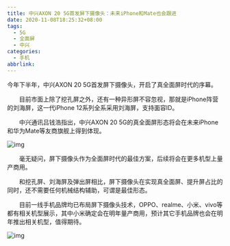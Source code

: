 ```yaml
---
title: 中兴AXON 20 5G首发屏下摄像头：未来iPhone和Mate也会跟进
date: 2020-11-08T18:25:32+08:00
tags:
  - 5G
  - 全面屏
  - 中兴
categories:
  - 手机
abbrlink:
---
```


今年下半年，中兴AXON 20 5G首发屏下摄像头，开启了真全面屏时代的序幕。

　　目前市面上除了挖孔屏之外，还有一种异形屏不容忽视，那就是iPhone阵营的刘海屏，这一代iPhone 12系列全系采用刘海屏，支持面容ID。

　　中兴通讯吕钱浩指出，中兴AXON 20 5G的真全面屏形态将会在未来iPhone和华为Mate等友商旗舰上得到体现。

![img](https://cdn.jsdelivr.net/gh/yakeing/Documentation@main/Hexo/images/8ab5-kcaeqzx1173905.png)

　　毫无疑问，屏下摄像头作为全面屏时代的最佳方案，后续将会在更多机型上量产商用。

　　和挖孔屏、刘海屏及弹出屏相比，屏下摄像头在实现真全面屏、提升屏占比的同时，还不需要任何机械结构辅助，可谓是最佳形态。

　　目前一线手机品牌均已布局屏下摄像头技术，OPPO、realme、小米、vivo等都有相关机型展示，其中小米确定会在明年量产商用，预计其它手机品牌也会在明年推出相关机型，值得期待。

![img](https://cdn.jsdelivr.net/gh/yakeing/Documentation@main/Hexo/images/07d3-kcaeqzx1173906.jpg)